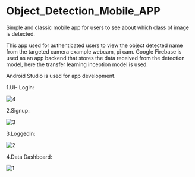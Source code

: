 # Object_Detection_Mobile_APP
Simple and classic mobile app for users to see about which class of image is detected.

This app used for authenticated users to view the object detected name from the targeted camera example webcam, pi cam. Google Firebase is used as an app backend that stores the data received from the detection model, here the transfer learning inception model is used.


Android Studio is used for app development.


1.UI- Login:


![4](https://user-images.githubusercontent.com/83824286/126054574-6d50b534-8081-49d2-a038-27f8e7137192.jpg)


2.Signup:


![3](https://user-images.githubusercontent.com/83824286/126054567-2a87e172-0cc4-4883-aec7-3f5b3f1e5584.jpg)



3.Loggedin:



![2](https://user-images.githubusercontent.com/83824286/126054559-27a2dfd3-7475-4a7e-a9ee-edac0bfca456.jpg)


4.Data Dashboard:


![1](https://user-images.githubusercontent.com/83824286/126054535-a46833c6-ae93-45a1-a620-e3170994733c.jpg)
